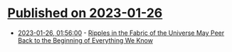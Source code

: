 # [Published on 2023-01-26](index.md)

* [2023-01-26, 01:56:00](https://soylentnews.org/article.pl?sid=23/01/25/0339221&from=rss) - [Ripples in the Fabric of the Universe May Peer Back to the Beginning of Everything We Know](https://soylentnews.org/article.pl?sid=23/01/25/0339221&from=rss)
